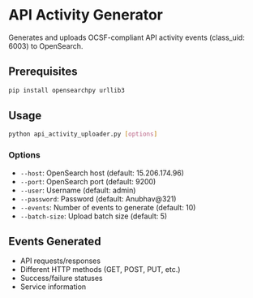 # API Activity Generator

Generates and uploads OCSF-compliant API activity events (class_uid: 6003) to OpenSearch.

## Prerequisites

```bash
pip install opensearchpy urllib3
```

## Usage

```bash
python api_activity_uploader.py [options]
```

### Options
- `--host`: OpenSearch host (default: 15.206.174.96)
- `--port`: OpenSearch port (default: 9200)
- `--user`: Username (default: admin)
- `--password`: Password (default: Anubhav@321)
- `--events`: Number of events to generate (default: 10)
- `--batch-size`: Upload batch size (default: 5)

## Events Generated
- API requests/responses
- Different HTTP methods (GET, POST, PUT, etc.)
- Success/failure statuses
- Service information